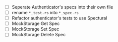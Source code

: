 - [ ] Seperate Authenticator's specs into their own file
- [ ] rename `*_test.rs` into `*_spec.rs`
- [ ] Refactor authenticator's tests to use Spectural
- [ ] MockStorage Get Spec
- [ ] MockStorage Set Spec
- [ ] MockStorage Delete Spec